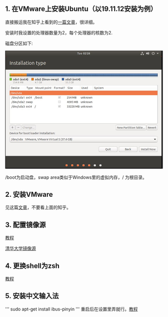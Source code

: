 ## 1. 在VMware上安装Ubuntu（以19.11.12安装为例）

直接搬运我在知乎上看到的[一篇文章](https://zhuanlan.zhihu.com/p/38797088)，很详细。

安装时我设置的处理器数量为2，每个处理器的核数为2. 

磁盘分区如下:

![My_partition](https://github.com/fyylvphy/Learning_Journal/raw/master/VMware/%E8%99%9A%E6%8B%9F%E6%9C%BA%E5%88%86%E5%8C%BA.JPG)

/boot为启动盘，swap area类似于Windows里的虚拟内存，/ 为根目录。


## 2. 安装VMware
见这篇[文章](https://www.cnblogs.com/DA799422035/p/9058210.html)，不要看上面的知乎。

## 3. 配置镜像源
[教程](https://blog.csdn.net/weixin_41762173/article/details/79480832)

[清华大学镜像源](https://mirrors.tuna.tsinghua.edu.cn/help/ubuntu/)

## 4. 更换shell为zsh
[教程](https://blog.csdn.net/weixin_38111667/article/details/86157841)

## 5. 安装中文输入法
'''
  sudo apt-get install ibus-pinyin
'''
重启后在设置里弄就行。[教程](https://www.cnblogs.com/asmer-stone/p/9069866.html)
